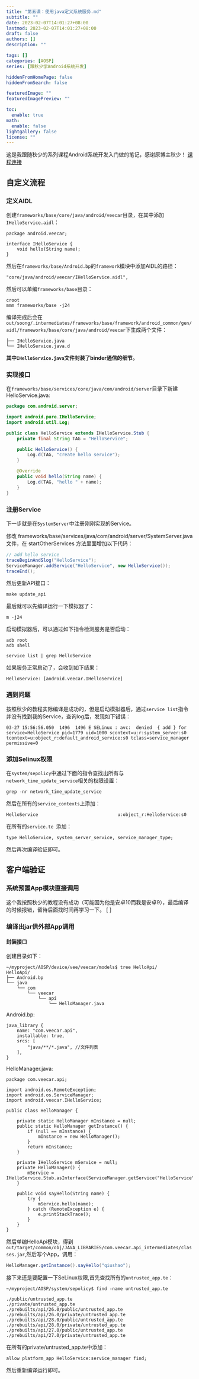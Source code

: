 ```yaml
---
title: "第五课：使用java定义系统服务.md"
subtitle: ""
date: 2023-02-07T14:01:27+08:00
lastmod: 2023-02-07T14:01:27+08:00
draft: false
authors: []
description: ""

tags: []
categories: [AOSP]
series: [跟秋少学Android系统开发]

hiddenFromHomePage: false
hiddenFromSearch: false

featuredImage: ""
featuredImagePreview: ""

toc:
  enable: true
math:
  enable: false
lightgallery: false
license: ""
---
```

这是我跟随秋少的系列课程Android系统开发入门做的笔记，感谢原博主秋少！
[课程连接](http://qiushao.net/categories/Android%E7%B3%BB%E7%BB%9F%E5%BC%80%E5%8F%91%E5%85%A5%E9%97%A8/)
<!--more-->

## 自定义流程

### 定义AIDL

创建`frameworks/base/core/java/android/veecar`目录，在其中添加`IHelloService.aidl`：

```
package android.veecar;

interface IHelloService {
    void hello(String name);
}
```

然后在`frameworks/base/Android.bp`的`framework`模块中添加AIDL的路径：

```
"core/java/android/veecar/IHelloService.aidl",
```

然后可以单编`frameworks/base`目录：

```
croot
mmm frameworks/base -j24
```

编译完成后会在`out/soong/.intermediates/frameworks/base/framework/android_common/gen/aidl/frameworks/base/core/java/android/veecar`下生成两个文件：
```
├── IHelloService.java
└── IHelloService.java.d
```

**其中`IHelloService.java`文件封装了binder通信的细节。**

### 实现接口

在`frameworks/base/services/core/java/com/android/server`目录下新建HelloService.java:

```java
package com.android.server;

import android.pure.IHelloService;
import android.util.Log;

public class HelloService extends IHelloService.Stub {
    private final String TAG = "HelloService";

    public HelloService() {
        Log.d(TAG, "create hello service");
    }

    @Override
    public void hello(String name) {
        Log.d(TAG, "hello " + name);
    }
}
```

### 注册Service

下一步就是在`SystemServer`中注册刚刚实现的Service。

修改 frameworks/base/services/java/com/android/server/SystemServer.java 文件，在 startOtherServices 方法里面增加以下代码：

```java
// add hello service
traceBeginAndSlog("HelloService");
ServiceManager.addService("HelloService", new HelloService());
traceEnd();
```

然后更新API接口：

```
make update_api
```

最后就可以先编译运行一下模拟器了：

```
m -j24
```

启动模拟器后，可以通过如下指令检测服务是否启动：

```shell
adb root
adb shell

service list | grep HelloService
```

如果服务正常启动了，会收到如下结果：
```
HelloService: [android.veecar.IHelloService]
```

### 遇到问题

按照秋少的教程实际编译是成功的，但是启动模拟器后，通过`service list`指令并没有找到我的Service，查询log后，发现如下错误：

```
03-27 15:56:56.050  1496  1496 E SELinux : avc:  denied  { add } for service=HelloService pid=1779 uid=1000 scontext=u:r:system_server:s0 tcontext=u:object_r:default_android_service:s0 tclass=service_manager permissive=0
```

### 添加Selinux权限

在`system/sepolicy`中通过下面的指令查找出所有与`network_time_update_service`相关的权限设置：

```
grep -nr network_time_update_service
```

然后在所有的`service_contexts`上添加：

```
HelloService                              u:object_r:HelloService:s0
```

在所有的`service.te `添加：

```
type HelloService, system_server_service, service_manager_type;
```

然后再次编译验证即可。

## 客户端验证

### 系统预置App模块直接调用

这个我按照秋少的教程没有成功（可能因为他是安卓10而我是安卓9），最后编译的时候报错，留待后面找时间再学习一下。 [  ]

### 编译出jar供外部App调用

#### 封装接口

创建目录如下：

```
~/myproject/AOSP/device/vee/veecar/models$ tree HelloApi/
HelloApi/
├── Android.bp
└── java
    └── com
        └── veecar
            └── api
                └── HelloManager.java
```

Android.bp:

```
java_library {
    name: "com.veecar.api",
    installable: true,
    srcs: [
        "java/**/*.java", //文件列表
    ],
}
```

HelloManager.java:

```
package com.veecar.api;

import android.os.RemoteException;
import android.os.ServiceManager;
import android.veecar.IHelloService;

public class HelloManager {

    private static HelloManager mInstance = null;
    public static HelloManager getInstance() {
        if (null == mInstance) {
            mInstance = new HelloManager();
        }
        return mInstance;
    }

    private IHelloService mService = null;
    private HelloManager() {
        mService = IHelloService.Stub.asInterface(ServiceManager.getService("HelloService"));
    }

    public void sayHello(String name) {
        try {
            mService.hello(name);
        } catch (RemoteException e) {
            e.printStackTrace();
        }
    }
}
```

然后单编HelloApi模块，得到`out/target/common/obj/JAVA_LIBRARIES/com.veecar.api_intermediates/classes.jar`,然后写个App，调用：

```java
HelloManager.getInstance().sayHello("qiushao");
```

接下来还是要配置一下SeLinux权限,首先查找所有的`untrusted_app.te`：

```
~/myproject/AOSP/system/sepolicy$ find -name untrusted_app.te

./public/untrusted_app.te
./private/untrusted_app.te
./prebuilts/api/26.0/public/untrusted_app.te
./prebuilts/api/26.0/private/untrusted_app.te
./prebuilts/api/28.0/public/untrusted_app.te
./prebuilts/api/28.0/private/untrusted_app.te
./prebuilts/api/27.0/public/untrusted_app.te
./prebuilts/api/27.0/private/untrusted_app.te
```

在所有的private/untrusted_app.te中添加：

```
allow platform_app HelloService:service_manager find;
```

然后重新编译运行即可。